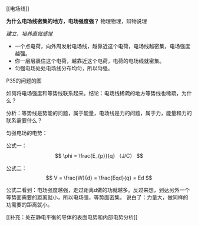 

[[电场线]]

**为什么电场线密集的地方，电场强度强？** 物理物理，辩物说理

_建立、培养直觉感觉_
- 一个点电荷，向外周发射电场线，越靠近这个电荷，电场线越密集，电场强度越强。 
- 你一层层裹住这个电荷，越靠近这个电荷，电荷的电场线就密集。
- 匀强电场处处电场线分布均匀，所以匀强。

P35的问题的图

如何将电场强度和等势线联系起来。结论：电场线稀疏的地方等势线也稀疏，为什么？

分析：等势线是势能的问题，属于能量，电场线是力的问题，属于力，能量和力的联系需要什么？

匀强电场的电势：

公式一：
$$
\phi  = \frac{E_{p}}{q} （J/C）
$$

公式二：
$$
V = \frac{W}{d} = \frac{Eqd}{q} = Ed
$$


公式二看到：电场强度越强，走过距离d做的功就越多。反过来想，到达另外一个等势面需要的距离就小，所以电场强，等势面密集。
说白了：力量大，做同样的功需要的距离就小。 

[[补充：处在静电平衡的导体的表面电势和内部电势分析]]

